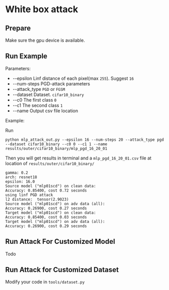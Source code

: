
White box attack
=


## Prepare


Make sure the gpu device is available.

## 


## Run Example


Parameters:

   - --epsilon  Linf distance of each pixel(max `255`). Suggest `16`
   - --num-steps  PGD-attack parameters
   - --attack_type `PGD` or `FGSM`
   - --dataset  Dataset. `cifar10_binary`
   - --c0  The first class `0`
   - --c1  The second class `1`
   - --name  Output csv file location

Example:

Run
```shell
python mlp_attack_out.py --epsilon 16 --num-steps 20 --attack_type pgd --dataset cifar10_binary --c0 0 --c1 1 --name results/outer/cifar10_binary/mlp_pgd_16_20_01
```
    


Then you will get results in terminal and a `mlp_pgd_16_20_01.csv` file at location of `results/outer/cifar10_binary/`

    gamma: 0.2
    arch: resnet18
    epsilon: 16.0
    Source model ("mlp01scd") on clean data:
    Accuracy: 0.85400, cost 0.72 seconds
    using linf PGD attack
    l2 distance:  tensor(2.9023)
    Source model ("mlp01scd") on adv data (all):
    Accuracy: 0.26900, cost 0.27 seconds
    Target model ("mlp01scd") on clean data:
    Accuracy: 0.85400, cost 0.03 seconds
    Target model ("mlp01scd") on adv data (all):
    Accuracy: 0.26900, cost 0.29 seconds




## Run Attack For Customized Model

Todo

## Run Attack for Customized Dataset

Modify your code in `tools/dataset.py`
